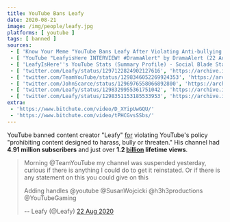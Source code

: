 ```yaml
---
title: YouTube Bans Leafy
date: 2020-08-21
image: /img/people/leafy.jpg
platforms: [ youtube ]
tags: [ banned ]
sources:
 - [ 'Know Your Meme "YouTube Bans Leafy After Violating Anti-bullying Policy" by Adam Downer (24 Aug 2020)', 'https://news.knowyourmeme.com/news/youtube-bans-leafy-after-violating-anti-bullying-policy' ]
 - [ 'YouTube "LeafyisHere INTERVIEW! #DramaAlert" by DramaAlert (22 Aug 2020)', 'https://www.youtube.com/watch?v=bE6dXmGY-wA' ]
 - [ 'LeafyIsHere''s YouTube Stats (Summary Profile) - Social Blade Stats', 'https://socialblade.com/youtube/user/leafyishere' ]
 - [ 'twitter.com/Leafy/status/1297122824902127616', 'https://archive.is/gkA5c' ]
 - [ 'twitter.com/TeamYouTube/status/1298346052269924353', 'https://archive.is/hOOvJ' ]
 - [ 'twitter.com/JohnScarce/status/1296976558066892800', 'https://archive.is/ulO1r' ]
 - [ 'twitter.com/Leafy/status/1298329955361751042', 'https://archive.is/0kpUf' ]
 - [ 'twitter.com/Leafy/status/1298351153185533953', 'https://archive.is/2pJVD' ]
extra:
 - 'https://www.bitchute.com/video/D_XYipUwGQU/'
 - 'https://www.bitchute.com/video/tPHCGvsSSbs/'
---
```


YouTube banned content creator "Leafy" [for](https://archive.is/MboSe/image)
violating YouTube's policy "prohibiting content designed to harass, bully or
threaten." His channel had **4.91 million subscribers** and just over **1.2
<u>billion</u> lifetime views**.
> Morning @TeamYouTube my channel was suspended yesterday, curious if there is
> anything I could do to get it reinstated. Or if there is any statement on
> this you could give on this
>
> Adding handles @youtube @SusanWojcicki @h3h3productions @YouTubeGaming
>
> -- Leafy (@Leafy) [22 Aug 2020](https://archive.is/gkA5c)
